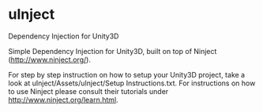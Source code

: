 # uInject
Dependency Injection for Unity3D

Simple Dependency Injection for Unity3D, built on top of Ninject (http://www.ninject.org/).

For step by step instruction on how to setup your Unity3D project, take a look at uInject/Assets/uInject/Setup Instructions.txt.
For instructions on how to use Ninject please consult their tutorials under http://www.ninject.org/learn.html.
